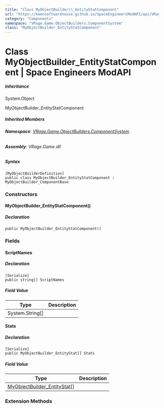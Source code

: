 ```yaml
---
title: "Class MyObjectBuilder\\_EntityStatComponent"
url: "https://keensoftwarehouse.github.io/SpaceEngineersModAPI/api/VRage.Game.ObjectBuilders.ComponentSystem.MyObjectBuilder_EntityStatComponent.html"
category: "Components"
namespace: "VRage.Game.ObjectBuilders.ComponentSystem"
class: "MyObjectBuilder_EntityStatComponent"
---
```


# Class MyObjectBuilder\_EntityStatComponent | Space Engineers ModAPI

##### Inheritance

System.Object

MyObjectBuilder\_EntityStatComponent

##### Inherited Members

###### **Namespace**: [VRage.Game.ObjectBuilders.ComponentSystem](https://keensoftwarehouse.github.io/SpaceEngineersModAPI/api/VRage.Game.ObjectBuilders.ComponentSystem.html)

###### **Assembly**: VRage.Game.dll

##### Syntax

```
[MyObjectBuilderDefinition]
public class MyObjectBuilder_EntityStatComponent : MyObjectBuilder_ComponentBase
```

### Constructors

#### MyObjectBuilder\_EntityStatComponent()

##### Declaration

```
public MyObjectBuilder_EntityStatComponent()
```

### Fields

#### ScriptNames

##### Declaration

```
[Serialize]
public string[] ScriptNames
```

##### Field Value

| Type | Description |
| --- | --- |
| System.String\[\] |     |

#### Stats

##### Declaration

```
[Serialize]
public MyObjectBuilder_EntityStat[] Stats
```

##### Field Value

| Type | Description |
| --- | --- |
| [MyObjectBuilder\_EntityStat](https://keensoftwarehouse.github.io/SpaceEngineersModAPI/api/VRage.Game.ObjectBuilders.MyObjectBuilder_EntityStat.html)\[\] |     |

### Extension Methods